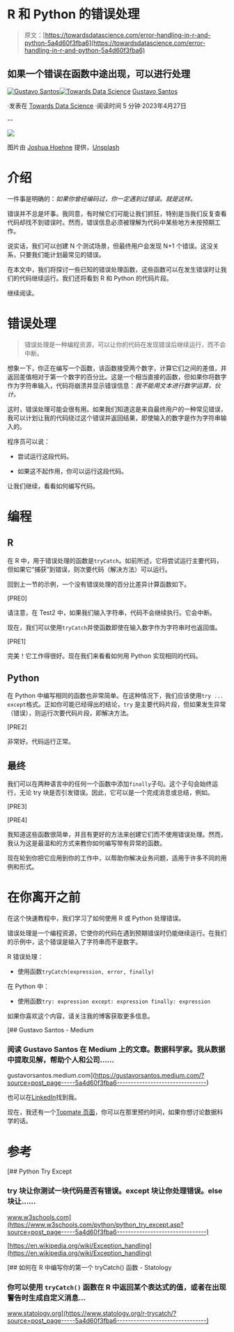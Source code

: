 # R 和 Python 的错误处理

> 原文：[https://towardsdatascience.com/error-handling-in-r-and-python-5a4d60f3fba6](https://towardsdatascience.com/error-handling-in-r-and-python-5a4d60f3fba6)

## 如果一个错误在函数中途出现，可以进行处理

[](https://gustavorsantos.medium.com/?source=post_page-----5a4d60f3fba6--------------------------------)[![Gustavo Santos](../Images/a19a9f4525cdeb6e7a76cd05246aa622.png)](https://gustavorsantos.medium.com/?source=post_page-----5a4d60f3fba6--------------------------------)[](https://towardsdatascience.com/?source=post_page-----5a4d60f3fba6--------------------------------)[![Towards Data Science](../Images/a6ff2676ffcc0c7aad8aaf1d79379785.png)](https://towardsdatascience.com/?source=post_page-----5a4d60f3fba6--------------------------------) [Gustavo Santos](https://gustavorsantos.medium.com/?source=post_page-----5a4d60f3fba6--------------------------------)

·发表在 [Towards Data Science](https://towardsdatascience.com/?source=post_page-----5a4d60f3fba6--------------------------------) ·阅读时间 5 分钟·2023年4月27日

--

![](../Images/aa8bcccb535506d244fe491e4c34f330.png)

图片由 [Joshua Hoehne](https://unsplash.com/@mrthetrain?utm_source=unsplash&utm_medium=referral&utm_content=creditCopyText) 提供，[Unsplash](https://unsplash.com/photos/WPrTKRw8KRQ?utm_source=unsplash&utm_medium=referral&utm_content=creditCopyText)

# 介绍

一件事是明确的：*如果你曾经编码过，你一定遇到过错误。就是这样。*

错误并不总是坏事。我同意，有时候它们可能让我们抓狂，特别是当我们反复查看代码却找不到错误时。然而，错误信息必须被理解为代码中某些地方未按预期工作。

说实话，我们可以创建 N 个测试场景，但最终用户会发现 N+1 个错误。这没关系，只要我们能计划最常见的错误。

在本文中，我们将探讨一些已知的错误处理函数，这些函数可以在发生错误时让我们的代码继续运行。我们还将看到 R 和 Python 的代码片段。

继续阅读。

# 错误处理

> 错误处理是一种编程资源，可以让你的代码在发现错误后继续运行，而不会中断。

想象一下，你正在编写一个函数，该函数接受两个数字，计算它们之间的差值，并返回差值相对于第一个数字的百分比。这是一个相当直接的函数，但如果你将数字作为字符串输入，代码将崩溃并显示错误信息：*我不能用文本进行数学运算，伙计。*

这时，错误处理可能会很有用。如果我们知道这是来自最终用户的一种常见错误，我可以计划让我的代码绕过这个错误并返回结果，即使输入的数字是作为字符串输入的。

程序员可以说：

+   尝试运行这段代码。

+   如果这不起作用，你可以运行这段代码。

让我们继续，看看如何编写代码。

# 编程

## R

在 R 中，用于错误处理的函数是`tryCatch`。如前所述，它将尝试运行主要代码，但如果它“捕获”到错误，则次要代码（解决方法）可以运行。

回到上一节的示例，一个没有错误处理的百分比差异计算函数如下。

[PRE0]

请注意，在 Test2 中，如果我们输入字符串，代码不会继续执行。它会中断。

现在，我们可以使用`tryCatch`并使函数即使在输入数字作为字符串时也返回值。

[PRE1]

完美！它工作得很好。现在我们来看看如何用 Python 实现相同的代码。

## Python

在 Python 中编写相同的函数也非常简单。在这种情况下，我们应该使用`try ... except`格式。正如你可能已经得出的结论，`try` 是主要代码片段，但如果发生异常（错误），则运行次要代码片段，即解决方法。

[PRE2]

非常好。代码运行正常。

## 最终

我们可以在两种语言中的任何一个函数中添加`finally`子句。这个子句会始终运行，无论 try 块是否引发错误。因此，它可以是一个完成消息或总结，例如。

[PRE3]

[PRE4]

我知道这些函数很简单，并且有更好的方法来创建它们而不使用错误处理。然而，我认为这是最温和的方式来教你如何编写带有异常的函数。

现在轮到你把它应用到你的工作中，以帮助你解决业务问题，适用于许多不同的用例和形式。

# 在你离开之前

在这个快速教程中，我们学习了如何使用 R 或 Python 处理错误。

错误处理是一个编程资源，它使你的代码在遇到预期错误时仍能继续运行。在我们的示例中，这个错误是输入了字符串而不是数字。

R 错误处理：

+   使用函数`tryCatch(expression, error, finally)`

在 Python 中：

+   使用函数`try: expression except: expression finally: expression`

如果你喜欢这个内容，请关注我的博客获取更多信息。

[](https://gustavorsantos.medium.com/?source=post_page-----5a4d60f3fba6--------------------------------) [## Gustavo Santos - Medium

### 阅读 Gustavo Santos 在 Medium 上的文章。数据科学家。我从数据中提取见解，帮助个人和公司……

gustavorsantos.medium.com](https://gustavorsantos.medium.com/?source=post_page-----5a4d60f3fba6--------------------------------)

也可以在[LinkedIn](https://www.linkedin.com/in/gurezende/)找到我。

现在，我还有一个[Topmate 页面](https://topmate.io/gustavo_santos)，你可以在那里预约时间，如果你想讨论数据科学的话。

# 参考

[](https://www.w3schools.com/python/python_try_except.asp?source=post_page-----5a4d60f3fba6--------------------------------) [## Python Try Except

### try 块让你测试一块代码是否有错误。except 块让你处理错误。else 块让……

www.w3schools.com](https://www.w3schools.com/python/python_try_except.asp?source=post_page-----5a4d60f3fba6--------------------------------)

[https://en.wikipedia.org/wiki/Exception_handling](https://en.wikipedia.org/wiki/Exception_handling)

[](https://www.statology.org/r-trycatch/?source=post_page-----5a4d60f3fba6--------------------------------) [## 如何在 R 中编写你的第一个 tryCatch() 函数 - Statology

### 你可以使用 `tryCatch()` 函数在 R 中返回某个表达式的值，或者在出现警告时生成自定义消息…

www.statology.org](https://www.statology.org/r-trycatch/?source=post_page-----5a4d60f3fba6--------------------------------)
